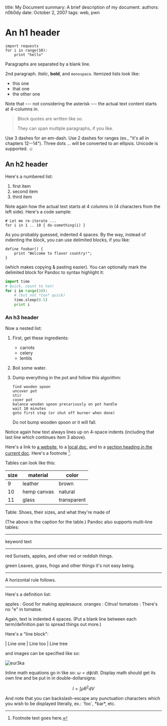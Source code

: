 title:   My Document
summary: A brief description of my document.
authors: n0b0dy
date:    October 2, 2007
tags: web, pwn

An h1 header
============

```
import requests
for i in range(10):
	print "hello"
```

Paragraphs are separated by a blank line.

2nd paragraph. *Italic*, **bold**, and `monospace`. Itemized lists
look like:

  * this one
  * that one
  * the other one

Note that --- not considering the asterisk --- the actual text
content starts at 4-columns in.

> Block quotes are
> written like so.
>
> They can span multiple paragraphs,
> if you like.

Use 3 dashes for an em-dash. Use 2 dashes for ranges (ex., "it's all
in chapters 12--14"). Three dots ... will be converted to an ellipsis.
Unicode is supported. ☺



An h2 header
------------

Here's a numbered list:

 1. first item
 2. second item
 3. third item

Note again how the actual text starts at 4 columns in (4 characters
from the left side). Here's a code sample:

    # Let me re-iterate ...
    for i in 1 .. 10 { do-something(i) }

As you probably guessed, indented 4 spaces. By the way, instead of
indenting the block, you can use delimited blocks, if you like:

~~~
define foobar() {
    print "Welcome to flavor country!";
}
~~~

(which makes copying & pasting easier). You can optionally mark the
delimited block for Pandoc to syntax highlight it:

```python
import time
# Quick, count to ten!
for i in range(10):
    # (but not *too* quick)
    time.sleep(0.5)
    print i
```



### An h3 header ###

Now a nested list:

 1. First, get these ingredients:

      * carrots
      * celery
      * lentils

 2. Boil some water.

 3. Dump everything in the pot and follow
    this algorithm:

        find wooden spoon
        uncover pot
        stir
        cover pot
        balance wooden spoon precariously on pot handle
        wait 10 minutes
        goto first step (or shut off burner when done)

    Do not bump wooden spoon or it will fall.

Notice again how text always lines up on 4-space indents (including
that last line which continues item 3 above).

Here's a link to [a website](http://foo.bar), to a [local
doc](local-doc.html), and to a [section heading in the current
doc](#an-h2-header). Here's a footnote [^1].

[^1]: Footnote text goes here.

Tables can look like this:

|size | material  |    color|
|---- | ------------ | ------------|
|9  |   leather|       brown|
|10 |   hemp canvas |  natural|
|11  |  glass    |     transparent|

Table: Shoes, their sizes, and what they're made of

(The above is the caption for the table.) Pandoc also supports
multi-line tables:

--------  -----------------------
keyword   text
--------  -----------------------
red       Sunsets, apples, and
          other red or reddish
          things.

green     Leaves, grass, frogs
          and other things it's
          not easy being.
--------  -----------------------

A horizontal rule follows.

***

Here's a definition list:

apples
  : Good for making applesauce.
oranges
  : Citrus!
tomatoes
  : There's no "e" in tomatoe.

Again, text is indented 4 spaces. (Put a blank line between each
term/definition pair to spread things out more.)

Here's a "line block":

| Line one
|   Line too
| Line tree

and images can be specified like so:

![eur3ka](eureka.gif "An exemplary image")

Inline math equations go in like so: $\omega = d\phi / dt$. Display
math should get its own line and be put in in double-dollarsigns:

$$I = \int \rho R^{2} dV$$

And note that you can backslash-escape any punctuation characters
which you wish to be displayed literally, ex.: \`foo\`, \*bar\*, etc.
